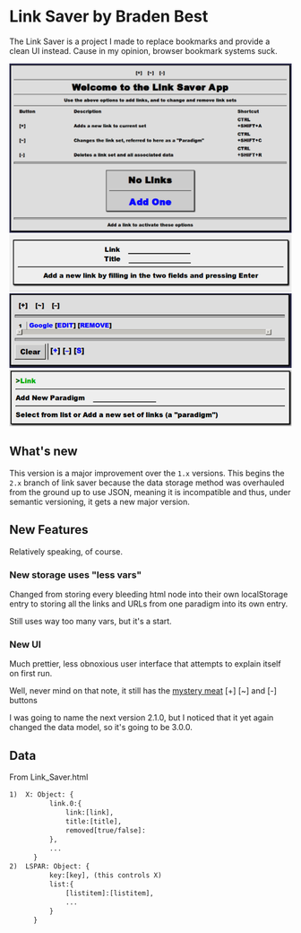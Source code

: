# Link Saver by Braden Best

The Link Saver is a project I made to replace bookmarks and provide a clean UI instead. Cause in my opinion, browser bookmark systems suck.

![](showcase.png)
![](showcase2.png)
![](showcase3.png)
![](showcase4.png)

## What's new

This version is a major improvement over the `1.x` versions. This begins the `2.x` branch of link saver because the data storage method was overhauled from the ground up to use JSON, meaning it is incompatible and thus, under semantic versioning, it gets a new major version.

## New Features

Relatively speaking, of course.

### New storage uses "less vars"

Changed from storing every bleeding html node into their own localStorage entry to storing all the links and URLs from one paradigm into its own entry.

Still uses way too many vars, but it's a start.

### New UI

Much prettier, less obnoxious user interface that attempts to explain itself on first run.

Well, never mind on that note, it still has the [mystery meat](http://en.wikipedia.org/wiki/Mystery_meat_navigation) [+] [~] and [-] buttons

I was going to name the next version 2.1.0, but I noticed that it yet again changed the data model, so it's going to be 3.0.0.

## Data

From Link_Saver.html

    1)	X: Object: {
		      link.0:{
			      link:[link],
			      title:[title],
			      removed[true/false]:
		      },
		      ...
	      }
    2)	LSPAR: Object: {
		      key:[key], (this controls X)
		      list:{
			      [listitem]:[listitem],
			      ...
		      }
	      }

